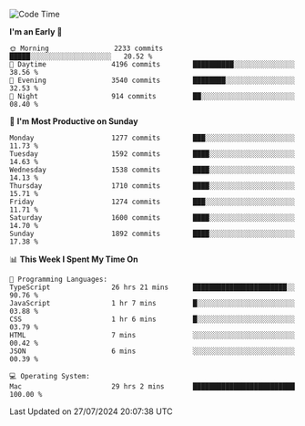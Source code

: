 <!--START_SECTION:waka-->
![Code Time](http://img.shields.io/badge/Code%20Time-4%2C224%20hrs%2028%20mins-blue)

**I'm an Early 🐤** 

```text
🌞 Morning                2233 commits        █████░░░░░░░░░░░░░░░░░░░░   20.52 % 
🌆 Daytime                4196 commits        ██████████░░░░░░░░░░░░░░░   38.56 % 
🌃 Evening                3540 commits        ████████░░░░░░░░░░░░░░░░░   32.53 % 
🌙 Night                  914 commits         ██░░░░░░░░░░░░░░░░░░░░░░░   08.40 % 
```
📅 **I'm Most Productive on Sunday** 

```text
Monday                   1277 commits        ███░░░░░░░░░░░░░░░░░░░░░░   11.73 % 
Tuesday                  1592 commits        ████░░░░░░░░░░░░░░░░░░░░░   14.63 % 
Wednesday                1538 commits        ████░░░░░░░░░░░░░░░░░░░░░   14.13 % 
Thursday                 1710 commits        ████░░░░░░░░░░░░░░░░░░░░░   15.71 % 
Friday                   1274 commits        ███░░░░░░░░░░░░░░░░░░░░░░   11.71 % 
Saturday                 1600 commits        ████░░░░░░░░░░░░░░░░░░░░░   14.70 % 
Sunday                   1892 commits        ████░░░░░░░░░░░░░░░░░░░░░   17.38 % 
```


📊 **This Week I Spent My Time On** 

```text
💬 Programming Languages: 
TypeScript               26 hrs 21 mins      ███████████████████████░░   90.76 % 
JavaScript               1 hr 7 mins         █░░░░░░░░░░░░░░░░░░░░░░░░   03.88 % 
CSS                      1 hr 6 mins         █░░░░░░░░░░░░░░░░░░░░░░░░   03.79 % 
HTML                     7 mins              ░░░░░░░░░░░░░░░░░░░░░░░░░   00.42 % 
JSON                     6 mins              ░░░░░░░░░░░░░░░░░░░░░░░░░   00.39 % 

💻 Operating System: 
Mac                      29 hrs 2 mins       █████████████████████████   100.00 % 
```


 Last Updated on 27/07/2024 20:07:38 UTC
<!--END_SECTION:waka-->
